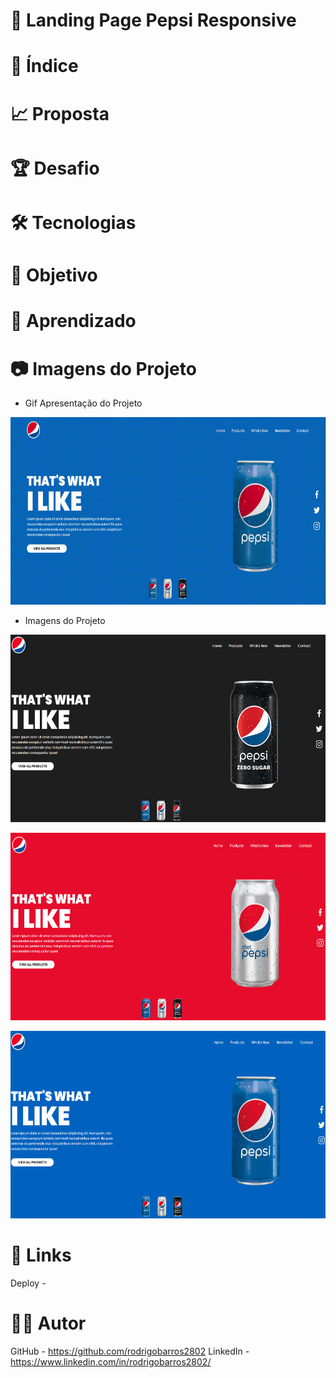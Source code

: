 # :triangular_ruler: Landing Page Pepsi Responsive

# :memo: Índice

# :chart_with_upwards_trend: Proposta

# :trophy: Desafio

# :hammer_and_wrench: Tecnologias

# :dart: Objetivo

# :open_book: Aprendizado

# :camera: Imagens do Projeto
* Gif Apresentação do Projeto
<p align="left">
<img width="600" height="300" src="assets/img/gif-apresentacao-pepsi.gif">
</p>

* Imagens do Projeto
<p align="left">
<img width="600" height="300" src="assets/img/print3.png">
</p>

<p align="left">
<img width="600" height="300" src="assets/img/print2.png">
</p>

<p align="left">
<img width="600" height="300" src="assets/img/print1.png">
</p>

# :link: Links
Deploy - 

# :technologist: Autor
GitHub - https://github.com/rodrigobarros2802
LinkedIn - https://www.linkedin.com/in/rodrigobarros2802/
